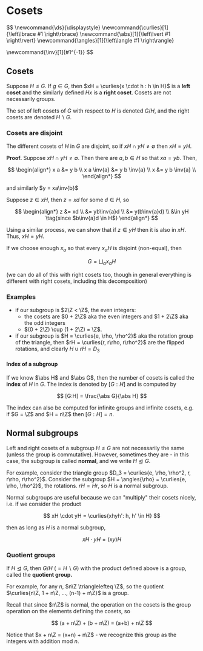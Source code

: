 # Cosets

$$
\newcommand{\ds}{\displaystyle}
\newcommand{\curlies}[1]{\left\lbrace #1 \right\rbrace}
\newcommand{\abs}[1]{\left\lvert #1 \right\rvert}
\newcommand{\angles}[1]{\left\langle #1 \right\rangle}

\newcommand{\inv}[1]{#1^{-1}}
$$

## Cosets

Suppose $H \leq G$. If $g \in G$, then $xH = \curlies{x \cdot h : h \in H}$ is a **left coset** and the similarly defined $Hx$ is a **right coset**. Cosets are not necessarily groups.

The set of left cosets of $G$ with respect to $H$ is denoted $G / H$, and the right cosets are denoted $H \backslash G$.

### Cosets are disjoint

The different cosets of $H$ in $G$ are disjoint, so if $xH \cap yH \neq \emptyset$ then $xH = yH$.

**Proof.** Suppose  $xH \cap yH \neq \emptyset$. Then there are $a, b \in H$ so that $xa = yb$. Then,

$$
\begin{align*}
x a &= y b \\
x a \inv{a} &= y b \inv{a} \\
x &= y b \inv{a} \\
\end{align*}
$$

and similarly $y = xa\inv{b}$

Suppose $z \in xH$, then $z = xd$ for some $d \in H$, so

$$
\begin{align*}
z &= xd \\
&= yb\inv{a}d \\
&= y(b\inv{a}d) \\
&\in yH \tag{since $b\inv{a}d \in H$}
\end{align*}
$$

Using a similar process, we can show that if $z \in yH$ then it is also in $xH$. Thus, $xH = yH$.

If we choose enough $x_\alpha$ so that every $x_\alpha H$ is disjoint (non-equal), then

$$
G = \bigsqcup_\alpha x_\alpha H
$$

(we can do all of this with right cosets too, though in general everything is different with right cosets, including this decomposition)

### Examples

- if our subgroup is $2\Z < \Z$, the even integers:
  - the cosets are $0 + 2\Z$ aka the even integers and $1 + 2\Z$ aka the odd integers
  - $(0 + 2\Z) \cup (1 + 2\Z) = \Z$.
- if our subgroup is $H = \curlies{e, \rho, \rho^2}$ aka the rotation group of the triangle, then $rH = \curlies{r, r\rho, r\rho^2}$ are the flipped rotations, and clearly $H \cup rH = D_3$

#### Index of a subgroup

If we know $\abs H$ and $\abs G$, then the number of cosets is called the **index** of $H$ in $G$. The index is denoted by $[G : H]$ and is computed by

$$
[G:H] = \frac{\abs G}{\abs H}
$$

The index can also be computed for infinite groups and infinite cosets, e.g. if $G = \Z$ and $H = n\Z$ then $[G:H] = n$.

## Normal subgroups

Left and right cosets of a subgroup $H \leq G$ are not necessarily the same (unless the group is commutative). However, sometimes they are - in this case, the subgroup is called **normal**, and we write $H \trianglelefteq G$.

For example, consider the triangle group $D_3 = \curlies{e, \rho, \rho^2, r, r\rho, r\rho^2}$. Consider the subgroup $H = \angles{\rho} = \curlies{e, \rho, \rho^2}$, the rotations. $rH = Hr$, so $H$ is a normal subgroup.

Normal subgroups are useful because we can "multiply" their cosets nicely, i.e. if we consider the product

$$
xH \cdot yH = \curlies{xhyh': h, h' \in H}
$$

then as long as $H$ is a normal subgroup,

$$
xH \cdot yH = (xy)H
$$

### Quotient groups

If $H \trianglelefteq G$, then $G / H\ (= H \backslash G)$ with the product defined above is a group, called the **quotient group.**

For example, for any $n$, $n\Z \trianglelefteq \Z$, so the quotient $\curlies{n\Z, 1 + n\Z, ..., (n-1) + n\Z}$ is a group.

Recall that since $n\Z$ is normal, the operation on the cosets is the group operation on the elements defining the cosets, so

$$
(a + n\Z) + (b + n\Z) = (a+b) + n\Z
$$

Notice that $x + n\Z = (x+n) + n\Z$ - we recognize this group as the integers with addition mod $n$.

